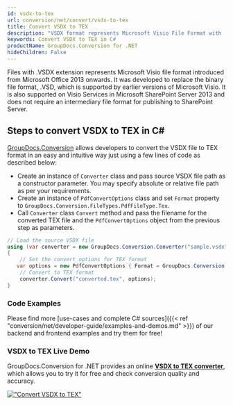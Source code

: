 ```yaml
---
id: vsdx-to-tex
url: conversion/net/convert/vsdx-to-tex
title: Convert VSDX to TEX
description: "VSDX format represents Microsoft Visio File Format with .vsdx extension. Learn how to convert VSDX to TEX file programmatically in C# language using GroupDocs.Conversion for .NET library."
keywords: Convert VSDX to TEX in C#
productName: GroupDocs.Conversion for .NET
hideChildren: False
---
```


Files with .VSDX extension represents Microsoft Visio file format introduced from Microsoft Office 2013 onwards. It was developed to replace the binary file format, .VSD, which is supported by earlier versions of Microsoft Visio. It is also supported on Visio Services in Microsoft SharePoint Server 2013 and does not require an intermediary file format for publishing to SharePoint Server.

## Steps to convert VSDX to TEX in C#

[GroupDocs.Conversion](https://products.groupdocs.com/conversion/net) allows developers to convert the VSDX file to TEX format in an easy and intuitive way just using a few lines of code as described below:

* Create an instance of `Converter` class and pass source VSDX file path as a constructor parameter. You may specify absolute or relative file path as per your requirements. 
* Create an instance of `PdfConvertOptions` class and set `Format` property to `GroupDocs.Conversion.FileTypes.PdfFileType.Tex`.
* Call `Converter` class `Convert` method and pass the filename for the converted TEX file and the `PdfConvertOptions` object from the previous step as parameters.

```csharp
// Load the source VSDX file
using (var converter = new GroupDocs.Conversion.Converter("sample.vsdx"))
{
    // Set the convert options for TEX format
   var options = new PdfConvertOptions { Format = GroupDocs.Conversion.FileTypes.PdfFileType.Tex };
    // Convert to TEX format
    converter.Convert("converted.tex", options);
}
```

### Code Examples

Please find more [use-cases and complete C# sources]({{< ref "conversion/net/developer-guide/examples-and-demos.md" >}}) of our backend and frontend examples and try them for free!

### VSDX to TEX Live Demo

GroupDocs.Conversion for .NET provides an online [**VSDX to TEX converter**](https://products.groupdocs.app/conversion/vsdx-to-tex), which allows you to try it for free and check conversion quality and accuracy.

[!["Convert VSDX to TEX"](conversion/net/images/convert-to-tex/convert-vsdx-to-tex.png)](https://products.groupdocs.app/conversion/vsdx-to-tex)